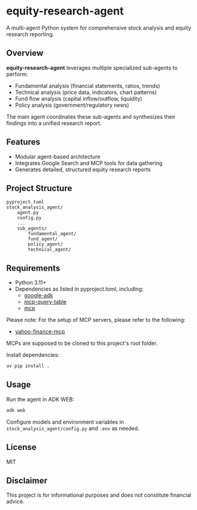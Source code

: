 # equity-research-agent

A multi-agent Python system for comprehensive stock analysis and equity research reporting.

## Overview

**equity-research-agent** leverages multiple specialized sub-agents to perform:
- Fundamental analysis (financial statements, ratios, trends)
- Technical analysis (price data, indicators, chart patterns)
- Fund flow analysis (capital inflow/outflow, liquidity)
- Policy analysis (government/regulatory news)

The main agent coordinates these sub-agents and synthesizes their findings into a unified research report.

## Features
- Modular agent-based architecture
- Integrates Google Search and MCP tools for data gathering
- Generates detailed, structured equity research reports

## Project Structure

```
pyproject.toml
stock_analysis_agent/
    agent.py
    config.py
    ...
    sub_agents/
        fundamental_agent/
        fund_agent/
        policy_agent/
        technical_agent/
```

## Requirements
- Python 3.11+
- Dependencies as listed in pyproject.toml, including:
  - [google-adk](https://pypi.org/project/google-adk/)
  - [mcp-query-table](https://pypi.org/project/mcp-query-table/)
  - [mcp](https://pypi.org/project/mcp/)

Please note: For the setup of MCP servers, please refer to the following:
- [yahoo-finance-mcp](https://github.com/hwangwoohyun-nav/yahoo-finance-mcp)

MCPs are supposed to be cloned to this project's root folder.

Install dependencies:
```bash
uv pip install .
```


## Usage

Run the agent in ADK WEB:
```bash
adk web
```

Configure models and environment variables in `stock_analysis_agent/config.py` and `.env` as needed.

## License
MIT

## Disclaimer
This project is for informational purposes and does not constitute financial advice.
